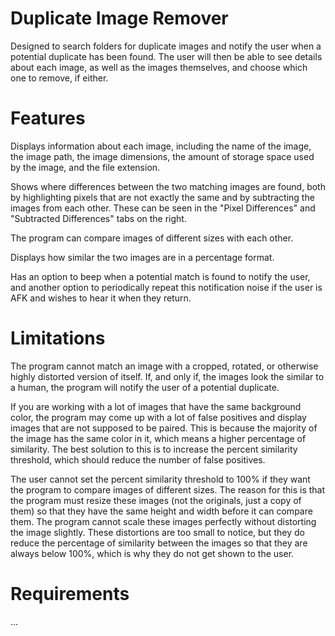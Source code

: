 # Duplicate Image Remover
Designed to search folders for duplicate images and notify the user when a potential duplicate has been found. 
The user will then be able to see details about each image, as well as the images themselves, and choose which 
one to remove, if either.

# Features
Displays information about each image, including the name of the image, the image path, the image
dimensions, the amount of storage space used by the image, and the file extension.

Shows where differences between the two matching images are found, both by highlighting pixels that are not 
exactly the same and by subtracting the images from each other. These can be seen in the "Pixel Differences" 
and "Subtracted Differences" tabs on the right.

The program can compare images of different sizes with each other.

Displays how similar the two images are in a percentage format.

Has an option to beep when a potential match is found to notify the user, and another option to
periodically repeat this notification noise if the user is AFK and wishes to hear it when they return.

# Limitations
The program cannot match an image with a cropped, rotated, or otherwise highly distorted version of itself.
If, and only if, the images look the similar to a human, the program will notify the user of a potential duplicate.

If you are working with a lot of images that have the same background color, the program may come up with
a lot of false positives and display images that are not supposed to be paired. This is because the 
majority of the image has the same color in it, which means a higher percentage of similarity. The best
solution to this is to increase the percent similarity threshold, which should reduce the number of false
positives.

The user cannot set the percent similarity threshold to 100% if they want the program to compare images of
different sizes. The reason for this is that the program must resize these images (not the originals, just 
a copy of them) so that they have the same height and width before it can compare them. The program cannot
scale these images perfectly without distorting the image slightly. These distortions are too small to notice,
but they do reduce the percentage of similarity between the images so that they are always below 100%, which
is why they do not get shown to the user.

# Requirements
...
